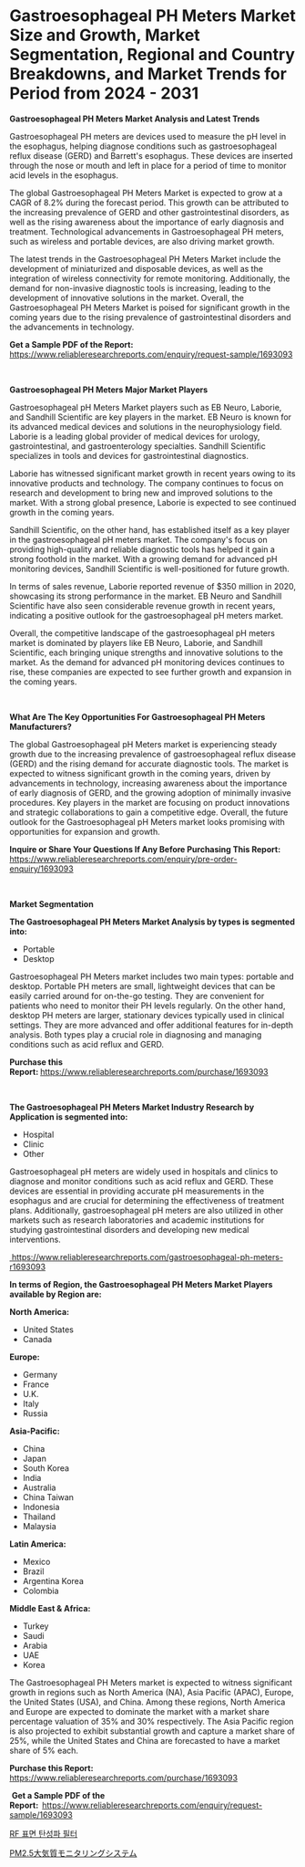 <p><h1>Gastroesophageal PH Meters Market Size and Growth, Market Segmentation, Regional and Country Breakdowns, and Market Trends for Period from 2024 -  2031</h1></p><p><strong>Gastroesophageal PH Meters Market Analysis and Latest Trends</strong></p>
<p><p>Gastroesophageal PH meters are devices used to measure the pH level in the esophagus, helping diagnose conditions such as gastroesophageal reflux disease (GERD) and Barrett's esophagus. These devices are inserted through the nose or mouth and left in place for a period of time to monitor acid levels in the esophagus.</p><p>The global Gastroesophageal PH Meters Market is expected to grow at a CAGR of 8.2% during the forecast period. This growth can be attributed to the increasing prevalence of GERD and other gastrointestinal disorders, as well as the rising awareness about the importance of early diagnosis and treatment. Technological advancements in Gastroesophageal PH meters, such as wireless and portable devices, are also driving market growth.</p><p>The latest trends in the Gastroesophageal PH Meters Market include the development of miniaturized and disposable devices, as well as the integration of wireless connectivity for remote monitoring. Additionally, the demand for non-invasive diagnostic tools is increasing, leading to the development of innovative solutions in the market. Overall, the Gastroesophageal PH Meters Market is poised for significant growth in the coming years due to the rising prevalence of gastrointestinal disorders and the advancements in technology.</p></p>
<p><strong>Get a Sample PDF of the Report:&nbsp;</strong> <a href="https://www.reliableresearchreports.com/enquiry/request-sample/1693093">https://www.reliableresearchreports.com/enquiry/request-sample/1693093</a></p>
<p>&nbsp;</p>
<p><strong>Gastroesophageal PH Meters Major Market Players</strong></p>
<p><p>Gastroesophageal pH Meters Market players such as EB Neuro, Laborie, and Sandhill Scientific are key players in the market. EB Neuro is known for its advanced medical devices and solutions in the neurophysiology field. Laborie is a leading global provider of medical devices for urology, gastrointestinal, and gastroenterology specialties. Sandhill Scientific specializes in tools and devices for gastrointestinal diagnostics.</p><p>Laborie has witnessed significant market growth in recent years owing to its innovative products and technology. The company continues to focus on research and development to bring new and improved solutions to the market. With a strong global presence, Laborie is expected to see continued growth in the coming years.</p><p>Sandhill Scientific, on the other hand, has established itself as a key player in the gastroesophageal pH meters market. The company's focus on providing high-quality and reliable diagnostic tools has helped it gain a strong foothold in the market. With a growing demand for advanced pH monitoring devices, Sandhill Scientific is well-positioned for future growth.</p><p>In terms of sales revenue, Laborie reported revenue of $350 million in 2020, showcasing its strong performance in the market. EB Neuro and Sandhill Scientific have also seen considerable revenue growth in recent years, indicating a positive outlook for the gastroesophageal pH meters market.</p><p>Overall, the competitive landscape of the gastroesophageal pH meters market is dominated by players like EB Neuro, Laborie, and Sandhill Scientific, each bringing unique strengths and innovative solutions to the market. As the demand for advanced pH monitoring devices continues to rise, these companies are expected to see further growth and expansion in the coming years.</p></p>
<p>&nbsp;</p>
<p><strong>What Are The Key Opportunities For Gastroesophageal PH Meters Manufacturers?</strong></p>
<p><p>The global Gastroesophageal pH Meters market is experiencing steady growth due to the increasing prevalence of gastroesophageal reflux disease (GERD) and the rising demand for accurate diagnostic tools. The market is expected to witness significant growth in the coming years, driven by advancements in technology, increasing awareness about the importance of early diagnosis of GERD, and the growing adoption of minimally invasive procedures. Key players in the market are focusing on product innovations and strategic collaborations to gain a competitive edge. Overall, the future outlook for the Gastroesophageal pH Meters market looks promising with opportunities for expansion and growth.</p></p>
<p><strong>Inquire or Share Your Questions If Any Before Purchasing This Report:</strong> <a href="https://www.reliableresearchreports.com/enquiry/pre-order-enquiry/1693093">https://www.reliableresearchreports.com/enquiry/pre-order-enquiry/1693093</a></p>
<p>&nbsp;</p>
<p><strong>Market Segmentation</strong></p>
<p><strong>The Gastroesophageal PH Meters Market Analysis by types is segmented into:</strong></p>
<p><ul><li>Portable</li><li>Desktop</li></ul></p>
<p><p>Gastroesophageal PH Meters market includes two main types: portable and desktop. Portable PH meters are small, lightweight devices that can be easily carried around for on-the-go testing. They are convenient for patients who need to monitor their PH levels regularly. On the other hand, desktop PH meters are larger, stationary devices typically used in clinical settings. They are more advanced and offer additional features for in-depth analysis. Both types play a crucial role in diagnosing and managing conditions such as acid reflux and GERD.</p></p>
<p><strong>Purchase this Report:&nbsp;</strong><a href="https://www.reliableresearchreports.com/purchase/1693093">https://www.reliableresearchreports.com/purchase/1693093</a></p>
<p>&nbsp;</p>
<p><strong>The Gastroesophageal PH Meters Market Industry Research by Application is segmented into:</strong></p>
<p><ul><li>Hospital</li><li>Clinic</li><li>Other</li></ul></p>
<p><p>Gastroesophageal pH meters are widely used in hospitals and clinics to diagnose and monitor conditions such as acid reflux and GERD. These devices are essential in providing accurate pH measurements in the esophagus and are crucial for determining the effectiveness of treatment plans. Additionally, gastroesophageal pH meters are also utilized in other markets such as research laboratories and academic institutions for studying gastrointestinal disorders and developing new medical interventions.</p></p>
<p><a href="https://www.reliableresearchreports.com/gastroesophageal-ph-meters-r1693093">&nbsp;https://www.reliableresearchreports.com/gastroesophageal-ph-meters-r1693093</a></p>
<p><strong>In terms of Region, the Gastroesophageal PH Meters Market Players available by Region are:</strong></p>
<p>
    <p> <strong> North America: </strong>
        <ul>
            <li>United States</li>
            <li>Canada</li>
        </ul>
        </p> 
    <p> <strong> Europe: </strong>
        <ul>
            <li>Germany</li>
            <li>France</li>
            <li>U.K.</li>
            <li>Italy</li>
            <li>Russia</li>
        </ul>
        </p> 
    <p> <strong> Asia-Pacific: </strong>
        <ul>
            <li>China</li>
            <li>Japan</li>
            <li>South Korea</li>
            <li>India</li>
            <li>Australia</li>
            <li>China Taiwan</li>
            <li>Indonesia</li>
            <li>Thailand</li>
            <li>Malaysia</li>
        </ul>
        </p> 
    <p> <strong> Latin America: </strong>
        <ul>
            <li>Mexico</li>
            <li>Brazil</li>
            <li>Argentina Korea</li>
            <li>Colombia</li>
        </ul>
        </p> 
    <p> <strong> Middle East & Africa: </strong>
        <ul>
            <li>Turkey</li>
            <li>Saudi</li>
            <li>Arabia</li>
            <li>UAE</li>
            <li>Korea</li>
        </ul>
    </p>
    </p>
<p><p>The Gastroesophageal PH Meters market is expected to witness significant growth in regions such as North America (NA), Asia Pacific (APAC), Europe, the United States (USA), and China. Among these regions, North America and Europe are expected to dominate the market with a market share percentage valuation of 35% and 30% respectively. The Asia Pacific region is also projected to exhibit substantial growth and capture a market share of 25%, while the United States and China are forecasted to have a market share of 5% each.</p></p>
<p><strong>Purchase this Report: </strong><a href="https://www.reliableresearchreports.com/purchase/1693093">https://www.reliableresearchreports.com/purchase/1693093</a></p>
<p>&nbsp;<strong>Get a Sample PDF of the Report:&nbsp;&nbsp;</strong><a href="https://www.reliableresearchreports.com/enquiry/request-sample/1693093">https://www.reliableresearchreports.com/enquiry/request-sample/1693093</a></p>
<p><strong></strong></p>
<p><p><a href="https://medium.com/@alanperkins1921/rf-%EC%84%9C%ED%94%BC%EC%8A%A4-%EC%9D%8C%ED%96%A5%ED%8C%8C%ED%95%84%ED%84%B0-%EC%8B%9C%EC%9E%A5-%EC%A0%90%EC%9C%A0%EC%9C%A8-%EB%B3%80%ED%99%94-%EB%B0%8F-%EC%8B%9C%EC%9E%A5-%EC%84%B1%EC%9E%A5-%EB%8F%99%ED%96%A5-2024-2031-4ecc5755fdaa">RF 표면 탄성파 필터</a></p><p><a href="https://medium.com/@alfaro.etbn_52903/%E5%A4%A7%E6%B0%97%E5%93%81%E8%B3%AA%E3%83%A2%E3%83%8B%E3%82%BF%E3%83%AA%E3%83%B3%E3%82%B0%E3%82%B7%E3%82%B9%E3%83%86%E3%83%A0%E5%B8%82%E5%A0%B4%E3%81%AE%E5%88%86%E6%9E%90%E3%81%A82024%E5%B9%B4%E3%81%8B%E3%82%892031%E5%B9%B4%E3%81%BE%E3%81%A7%E3%81%AE%E4%BA%88%E6%B8%AC-5bce01620aa7">PM2.5大気質モニタリングシステム</a></p></p>